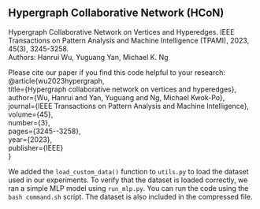 ## Hypergraph Collaborative Network (HCoN)
 
Hypergraph Collaborative Network on Vertices and Hyperedges. IEEE Transactions on Pattern Analysis and Machine Intelligence (TPAMI), 2023, 45(3), 3245-3258.  
Authors: Hanrui Wu, Yuguang Yan, Michael K. Ng  

Please cite our paper if you find this code helpful to your research:  
@article{wu2023hypergraph,  
  title={Hypergraph collaborative network on vertices and hyperedges},  
  author={Wu, Hanrui and Yan, Yuguang and Ng, Michael Kwok-Po},  
  journal={IEEE Transactions on Pattern Analysis and Machine Intelligence},  
  volume={45},  
  number={3},  
  pages={3245--3258},  
  year={2023},  
  publisher={IEEE}  
}

We added the `load_custom_data()` function to `utils.py` to load the dataset used in our experiments.
To verify that the dataset is loaded correctly, we ran a simple MLP model using `run_mlp.py`.
You can run the code using the `bash command.sh` script.
The dataset is also included in the compressed file.